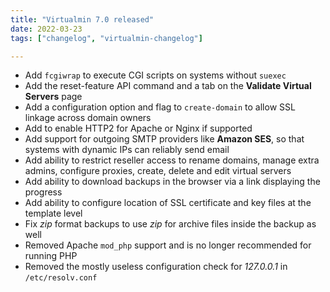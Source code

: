 ```yaml
---
title: "Virtualmin 7.0 released"
date: 2022-03-23
tags: ["changelog", "virtualmin-changelog"]

---
```


* Add `fcgiwrap` to execute CGI scripts on systems without `suexec`
* Add the reset-feature API command and a tab on the **Validate Virtual Servers** page
* Add a configuration option and flag to `create-domain` to allow SSL linkage across domain owners
* Add to enable HTTP2 for Apache or Nginx if supported
* Add support for outgoing SMTP providers like **Amazon SES**, so that systems with dynamic IPs can reliably send email
* Add ability to restrict reseller access to rename domains, manage extra admins, configure proxies, create, delete and edit virtual servers
* Add ability to download backups in the browser via a link displaying the progress
* Add ability to configure location of SSL certificate and key files at the template level
* Fix _zip_ format backups to use _zip_ for archive files inside the backup as well
* Removed Apache `mod_php` support and is no longer recommended for running PHP
* Removed the mostly useless configuration check for _127.0.0.1_ in `/etc/resolv.conf`